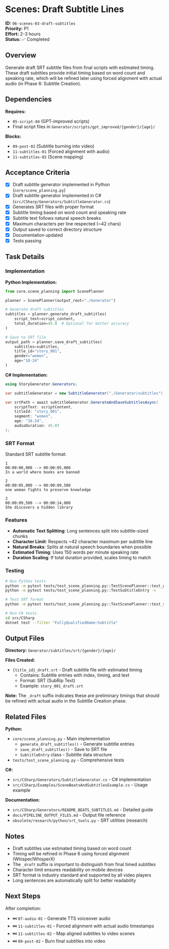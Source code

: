 # Scenes: Draft Subtitle Lines

**ID:** `06-scenes-03-draft-subtitles`  
**Priority:** P1  
**Effort:** 2-3 hours  
**Status:** ✅ Completed

## Overview

Generate draft SRT subtitle files from final scripts with estimated timing. These draft subtitles provide initial timing based on word count and speaking rate, which will be refined later using forced alignment with actual audio (in Phase 6: Subtitle Creation).

## Dependencies

**Requires:**
- `05-script-04` (GPT-improved scripts)
- Final script files in `Generator/scripts/gpt_improved/{gender}/{age}/`

**Blocks:**
- `09-post-02` (Subtitle burning into video)
- `11-subtitles-01` (Forced alignment with audio)
- `11-subtitles-02` (Scene mapping)

## Acceptance Criteria

- [x] Draft subtitle generator implemented in Python (`core/scene_planning.py`)
- [x] Draft subtitle generator implemented in C# (`src/CSharp/Generators/SubtitleGenerator.cs`)
- [x] Generates SRT files with proper format
- [x] Subtitle timing based on word count and speaking rate
- [x] Subtitle text follows natural speech breaks
- [x] Maximum characters per line respected (~42 chars)
- [x] Output saved to correct directory structure
- [x] Documentation updated
- [x] Tests passing

## Task Details

### Implementation

**Python Implementation:**
```python
from core.scene_planning import ScenePlanner

planner = ScenePlanner(output_root="./Generator")

# Generate draft subtitles
subtitles = planner.generate_draft_subtitles(
    script_text=script_content,
    total_duration=45.0  # Optional for better accuracy
)

# Save to SRT file
output_path = planner.save_draft_subtitles(
    subtitles=subtitles,
    title_id="story_001",
    gender="women",
    age="18-24"
)
```

**C# Implementation:**
```csharp
using StoryGenerator.Generators;

var subtitleGenerator = new SubtitleGenerator("./Generator/subtitles");

var srtPath = await subtitleGenerator.GenerateAndSaveSubtitlesAsync(
    scriptText: scriptContent,
    titleId: "story_001",
    segment: "women",
    age: "18-24",
    audioDuration: 45.0f
);
```

### SRT Format

Standard SRT subtitle format:
```srt
1
00:00:00,000 --> 00:00:05,000
In a world where books are banned

2
00:00:05,000 --> 00:00:09,500
one woman fights to preserve knowledge

3
00:00:09,500 --> 00:00:14,000
She discovers a hidden library
```

### Features

- **Automatic Text Splitting**: Long sentences split into subtitle-sized chunks
- **Character Limit**: Respects ~42 character maximum per subtitle line
- **Natural Breaks**: Splits at natural speech boundaries when possible
- **Estimated Timing**: Uses 150 words per minute speaking rate
- **Duration Scaling**: If total duration provided, scales timing to match

### Testing

```bash
# Run Python tests
python -m pytest tests/test_scene_planning.py::TestScenePlanner::test_generate_draft_subtitles -v
python -m pytest tests/test_scene_planning.py::TestSubtitleEntry -v

# Test SRT format
python -m pytest tests/test_scene_planning.py::TestScenePlanner::test_subtitle_srt_format -v

# Run C# tests
cd src/CSharp
dotnet test --filter "FullyQualifiedName~Subtitle"
```

## Output Files

**Directory:** `Generator/subtitles/srt/{gender}/{age}/`

**Files Created:**
- `{title_id}_draft.srt` - Draft subtitle file with estimated timing
  - Contains: Subtitle entries with index, timing, and text
  - Format: SRT (SubRip Text)
  - Example: `story_001_draft.srt`

**Note:** The `_draft` suffix indicates these are preliminary timings that should be refined with actual audio in the Subtitle Creation phase.

## Related Files

**Python:**
- `core/scene_planning.py` - Main implementation
  - `generate_draft_subtitles()` - Generate subtitle entries
  - `save_draft_subtitles()` - Save to SRT file
  - `SubtitleEntry` class - Subtitle data structure
- `tests/test_scene_planning.py` - Comprehensive tests

**C#:**
- `src/CSharp/Generators/SubtitleGenerator.cs` - C# implementation
- `src/CSharp/Examples/SceneBeatsAndSubtitlesExample.cs` - Usage example

**Documentation:**
- `src/CSharp/Generators/README_BEATS_SUBTITLES.md` - Detailed guide
- `docs/PIPELINE_OUTPUT_FILES.md` - Output file reference
- `obsolete/research/python/srt_tools.py` - SRT utilities (research)

## Notes

- Draft subtitles use estimated timing based on word count
- Timing will be refined in Phase 6 using forced alignment (Whisper/WhisperX)
- The `_draft` suffix is important to distinguish from final timed subtitles
- Character limit ensures readability on mobile devices
- SRT format is industry standard and supported by all video players
- Long sentences are automatically split for better readability

## Next Steps

After completion:
- ⏭️  `07-audio-01` - Generate TTS voiceover audio
- ⏭️  `11-subtitles-01` - Forced alignment with actual audio timestamps
- ⏭️  `11-subtitles-02` - Map aligned subtitles to video scenes
- ⏭️  `09-post-02` - Burn final subtitles into video
